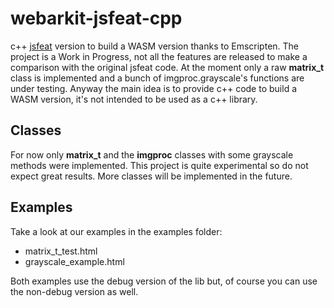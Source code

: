 # webarkit-jsfeat-cpp
c++ [jsfeat](https://github.com/inspirit/jsfeat) version to build a WASM version thanks to Emscripten.
The project is a Work in Progress, not all the features are released to make a comparison with the original jsfeat code. 
At the moment only a raw **matrix_t** class is implemented and a bunch of imgproc.grayscale's functions are under testing. Anyway the main idea is to provide c++ code to build a WASM version, it's not intended to be used as a c++ library.
## Classes
For now only **matrix_t** and the **imgproc** classes with some grayscale methods were implemented. This project is quite experimental so do not expect great results. More classes will be implemented in the future.
## Examples
Take a look at our examples in the examples folder:

- matrix_t_test.html
- grayscale_example.html

Both examples use the debug version of the lib but, of course you can use the non-debug version as well.